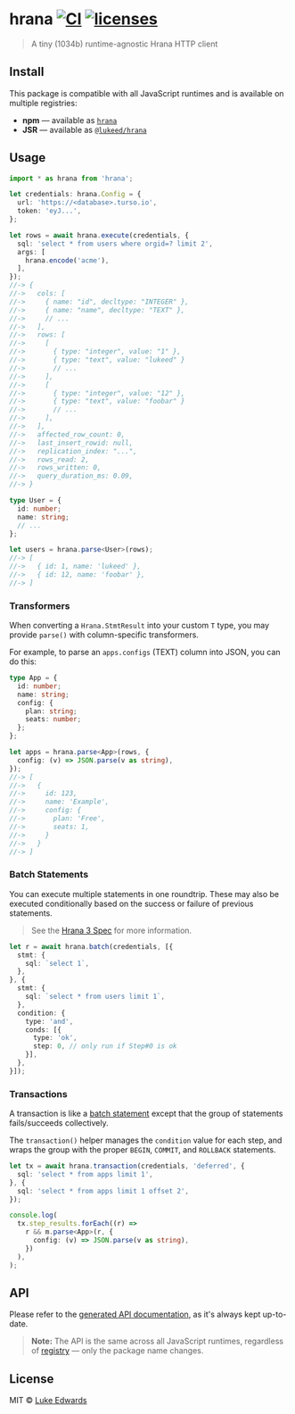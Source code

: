 # hrana [![CI](https://github.com/lukeed/hrana/workflows/CI/badge.svg)](https://github.com/lukeed/hrana/actions?query=workflow%3ACI) [![licenses](https://licenses.dev/b/npm/hrana)](https://licenses.dev/npm/hrana)

> A tiny (1034b) runtime-agnostic Hrana HTTP client

## Install

This package is compatible with all JavaScript runtimes and is available on multiple registries:

- **npm** &mdash; available as [`hrana`](https://www.npmjs.com/package/hrana)
- **JSR** &mdash; available as [`@lukeed/hrana`](https://jsr.io/@lukeed/hrana)

## Usage

```ts
import * as hrana from 'hrana';

let credentials: hrana.Config = {
  url: 'https://<database>.turso.io',
  token: 'eyJ...',
};

let rows = await hrana.execute(credentials, {
  sql: 'select * from users where orgid=? limit 2',
  args: [
    hrana.encode('acme'),
  ],
});
//-> {
//->   cols: [
//->     { name: "id", decltype: "INTEGER" },
//->     { name: "name", decltype: "TEXT" },
//->     // ...
//->   ],
//->   rows: [
//->     [
//->       { type: "integer", value: "1" },
//->       { type: "text", value: "lukeed" }
//->       // ...
//->     ],
//->     [
//->       { type: "integer", value: "12" },
//->       { type: "text", value: "foobar" }
//->       // ...
//->     ],
//->   ],
//->   affected_row_count: 0,
//->   last_insert_rowid: null,
//->   replication_index: "...",
//->   rows_read: 2,
//->   rows_written: 0,
//->   query_duration_ms: 0.09,
//-> }

type User = {
  id: number;
  name: string;
  // ...
};

let users = hrana.parse<User>(rows);
//-> [
//->   { id: 1, name: 'lukeed' },
//->   { id: 12, name: 'foobar' },
//-> ]
```

### Transformers

When converting a `Hrana.StmtResult` into your custom `T` type, you may provide `parse()` with column-specific transformers.

For example, to parse an `apps.configs` (TEXT) column into JSON, you can do this:

```ts
type App = {
  id: number;
  name: string;
  config: {
    plan: string;
    seats: number;
  };
};

let apps = hrana.parse<App>(rows, {
  config: (v) => JSON.parse(v as string),
});
//-> [
//->   {
//->     id: 123,
//->     name: 'Example',
//->     config: {
//->       plan: 'Free',
//->       seats: 1,
//->     }
//->   }
//-> ]
```

### Batch Statements

You can execute multiple statements in one roundtrip. These may also be executed conditionally based
on the success or failure of previous statements.

> See the [Hrana 3 Spec](https://github.com/tursodatabase/libsql/blob/main/docs/HRANA_3_SPEC.md#batches) for more information.

```ts
let r = await hrana.batch(credentials, [{
  stmt: {
    sql: `select 1`,
  },
}, {
  stmt: {
    sql: `select * from users limit 1`,
  },
  condition: {
    type: 'and',
    conds: [{
      type: 'ok',
      step: 0, // only run if Step#0 is ok
    }],
  },
}]);
```

### Transactions

A transaction is like a [batch statement](#batch-statements) except that the group of statements fails/succeeds collectively.

The `transaction()` helper manages the `condition` value for each step, and wraps the group with the proper `BEGIN`, `COMMIT`, and `ROLLBACK` statements.

```ts
let tx = await hrana.transaction(credentials, 'deferred', {
  sql: 'select * from apps limit 1',
}, {
  sql: 'select * from apps limit 1 offset 2',
});

console.log(
  tx.step_results.forEach((r) =>
    r && m.parse<App>(r, {
      config: (v) => JSON.parse(v as string),
    })
  ),
);
```

## API

Please refer to the [generated API documentation](https://jsr.io/@lukeed/hrana/doc), as it's always
kept up-to-date.

> **Note:** The API is the same across all JavaScript runtimes, regardless of [registry](#install) — only the package name changes.

## License

MIT © [Luke Edwards](https://lukeed.com)
